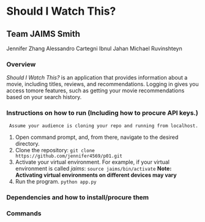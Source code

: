 # Should I Watch This?
## Team JAIMS Smith
Jennifer Zhang
Alessandro Cartegni
Ibnul Jahan
Michael Ruvinshteyn

### Overview
*Should I Watch This?* is an application that provides information about a movie, including titles, reviews, and recommendations. Logging in gives you access tomore features, such as getting your movie recommendations based on your search history.

### Instructions on how to run (Including how to procure API keys.)
     Assume your audience is cloning your repo and running from localhost.
1. Open command prompt, and, from there, navigate to the desired directory.
2. Clone the repository:
```git clone https://github.com/jennifer4569/p01.git```
3. Activate your virtual environment.
For example, if your virtual environment is called *jaims*:
```source jaims/bin/activate```
**Note: Activating virtual environments on different devices may vary**
4. Run the program.
```python app.py```

### Dependencies and how to install/procure them

### Commands